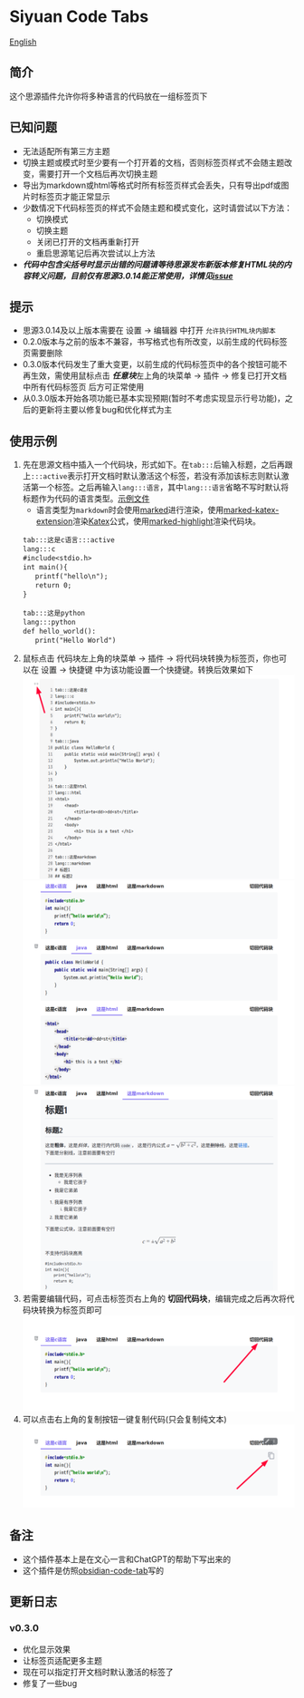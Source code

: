 
# Siyuan Code Tabs

[English](./README.md)
## 简介
这个思源插件允许你将多种语言的代码放在一组标签页下

## 已知问题
- 无法适配所有第三方主题
- 切换主题或模式时至少要有一个打开着的文档，否则标签页样式不会随主题改变，需要打开一个文档后再次切换主题
- 导出为markdown或html等格式时所有标签页样式会丢失，只有导出pdf或图片时标签页才能正常显示
- 少数情况下代码标签页的样式不会随主题和模式变化，这时请尝试以下方法：
  - 切换模式
  - 切换主题
  - 关闭已打开的文档再重新打开
  - 重启思源笔记后再次尝试以上方法
- ***代码中包含尖括号时显示出错的问题请等待思源发布新版本修复HTML块的内容转义问题，目前仅有思源3.0.14能正常使用，详情见[issue](https://github.com/siyuan-note/siyuan/issues/11499)***

## 提示
- 思源3.0.14及以上版本需要在 设置 -> 编辑器 中打开 `允许执行HTML块内脚本`
- 0.2.0版本与之前的版本不兼容，书写格式也有所改变，以前生成的代码标签页需要删除
- 0.3.0版本代码发生了重大变更，以前生成的代码标签页中的各个按钮可能不再生效，需使用鼠标点击 ***任意块***左上角的块菜单 -> 插件 -> 修复已打开文档中所有代码标签页 后方可正常使用
- 从0.3.0版本开始各项功能已基本实现预期(暂时不考虑实现显示行号功能)，之后的更新将主要以修复bug和优化样式为主

## 使用示例
1. 先在思源文档中插入一个代码块，形式如下。在`tab:::`后输入标题，之后再跟上`:::active`表示打开文档时默认激活这个标签，若没有添加该标志则默认激活第一个标签。之后再输入`lang:::语言`，其中`lang:::语言`省略不写时默认将标题作为代码的语言类型。[示例文件](./asset/example.md)  
   - 语言类型为`markdown`时会使用[marked](https://github.com/markedjs/marked)进行渲染，使用[marked-katex-extension](https://github.com/UziTech/marked-katex-extension)渲染[Katex](https://katex.org/)公式，使用[marked-highlight](https://github.com/markedjs/marked-highlight)渲染代码块。
   ```
   tab:::这是c语言:::active
   lang:::c
   #include<stdio.h>
   int main(){
      printf("hello\n");
      return 0;
   }
   
   tab:::这是python
   lang:::python
   def hello_world():
      print("Hello World")
   ```
2. 鼠标点击 代码块左上角的块菜单 -> 插件 -> 将代码块转换为标签页，你也可以在 设置 -> 快捷键 中为该功能设置一个快捷键。转换后效果如下  
   ![图2-1](./asset/2-1.png)
   ![图2-2](./asset/2-2.png)
   ![图2-3](./asset/2-3.png)
3. 若需要编辑代码，可点击标签页右上角的 **切回代码块**，编辑完成之后再次将代码块转换为标签页即可
   ![图3](./asset/3.png)
4. 可以点击右上角的复制按钮一键复制代码(只会复制纯文本)  
   ![图4](./asset/4.png)

## 备注
- 这个插件基本上是在文心一言和ChatGPT的帮助下写出来的
- 这个插件是仿照[obsidian-code-tab](https://github.com/lazyloong/obsidian-code-tab)写的

## 更新日志
### v0.3.0
- 优化显示效果
- 让标签页适配更多主题
- 现在可以指定打开文档时默认激活的标签了
- 修复了一些bug